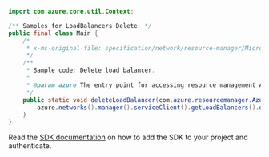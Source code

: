 ```java
import com.azure.core.util.Context;

/** Samples for LoadBalancers Delete. */
public final class Main {
    /*
     * x-ms-original-file: specification/network/resource-manager/Microsoft.Network/stable/2021-05-01/examples/LoadBalancerDelete.json
     */
    /**
     * Sample code: Delete load balancer.
     *
     * @param azure The entry point for accessing resource management APIs in Azure.
     */
    public static void deleteLoadBalancer(com.azure.resourcemanager.AzureResourceManager azure) {
        azure.networks().manager().serviceClient().getLoadBalancers().delete("rg1", "lb", Context.NONE);
    }
}
```

Read the [SDK documentation](https://github.com/Azure/azure-sdk-for-java/blob/azure-resourcemanager_2.15.0/sdk/resourcemanager/azure-resourcemanager/README.md) on how to add the SDK to your project and authenticate.
